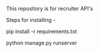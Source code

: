 
This repository is for recruiter API's

Steps for installing - 

pip install -r requirements.txt

python manage.py runserver
